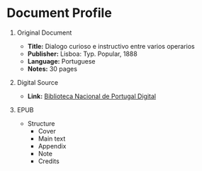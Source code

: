 # Document Profile

1. Original Document
    - **Title:** Dialogo curioso e instructivo entre varios operarios
    - **Publisher:** Lisboa: Typ. Popular, 1888
    - **Language:** Portuguese
    - **Notes:** 30 pages

2. Digital Source
    - **Link:** [Biblioteca Nacional de Portugal Digital](https://purl.pt/22752)

3. EPUB
    - Structure
        - Cover
        - Main text
        - Appendix
        - Note
        - Credits